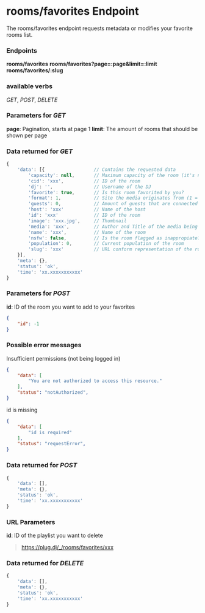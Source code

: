 # rooms/favorites Endpoint

The rooms/favorites endpoint requests metadata or modifies your favorite rooms list.

### Endpoints

**rooms/favorites**
**rooms/favorites?page=:page&limit=:limit**
**rooms/favorites/:slug**

### available verbs

_GET_, _POST_, _DELETE_

### Parameters for _GET_

**page**: Pagination, starts at page 1
**limit**: The amount of rooms that should be shown per page

### Data returned for _GET_

```js
{
    'data': [{                  // Contains the requested data
        'capacity': null,       // Maximum capacity of the room (it's null for most rooms but the most populated ones)
        'cid': 'xxx',           // ID of the room
        'dj': '',               // Username of the DJ
        'favorite': true,       // Is this room favorited by you?
        'format': 1,            // Site the media originates from (1 = youtube; 2 = soundcloud)
        'guests': 0,            // Amount of guests that are connected 
        'host': 'xxx'           // Name of the host
        'id': 'xxx'             // ID of the room
        'image': 'xxx.jpg',     // Thumbnail
        'media': 'xxx',         // Author and Title of the media being played
        'name': 'xxx',          // Name of the room
        'nsfw': false,          // Is the room flagged as inappropiate? (can not be set manually)
        'population': 0,        // Current population of the room
        'slug': 'xxx'           // URL conform representation of the room's name
    }],
    'meta': {},
    'status': 'ok',
    'time': 'xx.xxxxxxxxxxx'
}
```

### Parameters for _POST_

**id**: ID of the room you want to add to your favorites  

```json
{
    "id": -1
}
```

### Possible error messages

Insufficient permissions (not being logged in)
```json
{
    "data": [
        "You are not authorized to access this resource."
    ],
    "status": "notAuthorized",
}
```

id is missing
```json
{
    "data": [
        "id is required"
    ],
    "status": "requestError",
}
```

### Data returned for _POST_

```js
{
    'data': [],
    'meta': {},
    'status': 'ok',
    'time': 'xx.xxxxxxxxxxx'
}
```

### URL Parameters

**id**: ID of the playlist you want to delete

>https://plug.dj/_/rooms/favorites/xxx

### Data returned for _DELETE_

```js
{
    'data': [],
    'meta': {},
    'status': 'ok',
    'time': 'xx.xxxxxxxxxxx'
}
```